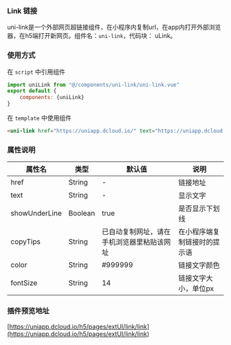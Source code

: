 ### Link 链接

uni-link是一个外部网页超链接组件，在小程序内复制url，在app内打开外部浏览器，在h5端打开新网页。组件名：``uni-link``，代码块： uLink。

### 使用方式

在 ``script`` 中引用组件 

```javascript
import uniLink from "@/components/uni-link/uni-link.vue"
export default {
    components: {uniLink}
}
```

在 ``template`` 中使用组件

```html
<uni-link href="https://uniapp.dcloud.io/" text="https://uniapp.dcloud.io/"></uni-link>
```

### 属性说明

|属性名			|类型	|默认值										|说明							|
|---			|----	|---										|---							|
|href			|String	|-											|链接地址						|
|text			|String	|-											|显示文字						|
|showUnderLine	|Boolean|true										|是否显示下划线					|
|copyTips		|String	|已自动复制网址，请在手机浏览器里粘贴该网址	|在小程序端复制链接时的提示语	|
|color			|String	|#999999									|链接文字颜色					|
|fontSize		|String	|14											|链接文字大小，单位px			|


### 插件预览地址

[https://uniapp.dcloud.io/h5/pages/extUI/link/link](https://uniapp.dcloud.io/h5/pages/extUI/link/link)